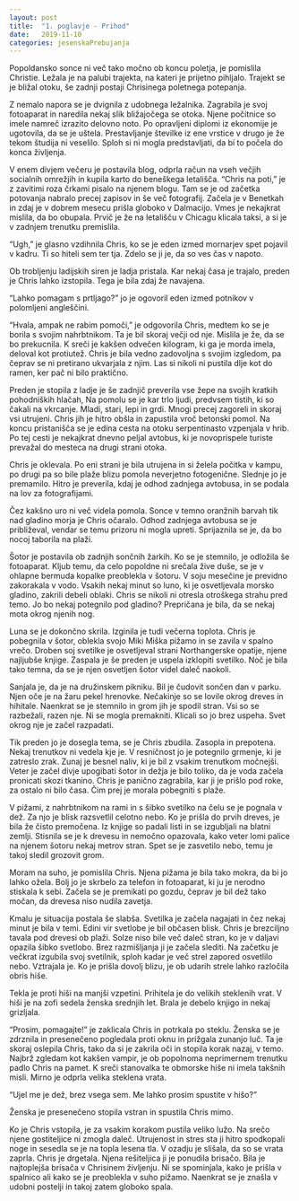 ```yaml
---
layout: post
title:  "1. poglavje - Prihod"
date:   2019-11-10
categories: jesenskaPrebujanja
---
```

Popoldansko sonce ni več tako močno ob koncu poletja, je pomislila Christie. Ležala je na palubi trajekta, na kateri je prijetno pihljalo. Trajekt se je bližal otoku, še zadnji postaji Chrisinega poletnega potepanja. 

Z nemalo napora se je dvignila z udobnega ležalnika. Zagrabila je svoj fotoaparat in naredila nekaj slik bližajočega se otoka. Njene počitnice so imele namreč izrazito delovno noto. Po opravljeni diplomi iz ekonomije je ugotovila, da se je uštela. Prestavljanje številke iz ene vrstice v drugo je že tekom študija ni veselilo. Sploh si ni mogla predstavljati, da bi to počela do konca življenja.

V enem divjem večeru je postavila blog, odprla račun na vseh večjih socialnih omrežjih in kupila karto do beneškega letališča. “Chris na poti,” je z zavitimi roza črkami pisalo na njenem blogu. Tam se je od začetka potovanja nabralo precej zapisov in še več fotografij. Začela je v Benetkah in zdaj je v dobrem mesecu prišla globoko v Dalmacijo. Vmes je nekajkrat mislila, da bo obupala. Prvič je že na letališču v Chicagu klicala taksi, a si je v zadnjem trenutku premislila.  

“Ugh,” je glasno vzdihnila Chris, ko se je eden izmed mornarjev spet pojavil v kadru. Ti so hiteli sem ter tja. Zdelo se ji je, da so ves čas v napoto.

Ob trobljenju ladijskih siren je ladja pristala. Kar nekaj časa je trajalo, preden je Chris lahko izstopila. Tega je bila zdaj že navajena.

“Lahko pomagam s prtljago?” jo je ogovoril eden izmed potnikov v polomljeni angleščini.

“Hvala, ampak ne rabim pomoči,” je odgovorila Chris, medtem ko se je borila s svojim nahrbtnikom. Ta je bil skoraj večji od nje. Mislila je že, da se bo prekucnila. K sreči je kakšen odvečen kilogram, ki ga je morda imela, deloval kot protiutež. Chris je bila vedno zadovoljna s svojim izgledom, pa čeprav se ni pretirano ukvarjala z njim. Las si nikoli ni pustila dlje kot do ramen, ker pač ni bilo praktično.

Preden je stopila z ladje je še zadnjič preverila vse žepe na svojih kratkih pohodniških hlačah, Na pomolu se je kar trlo ljudi, predvsem tistih, ki so čakali na vkrcanje. Mladi, stari, lepi in grdi. Mnogi precej zagoreli in skoraj vsi utrujeni. Chris jih je hitro obšla in zapustila vroč betonski pomol. Na koncu pristanišča se je edina cesta na otoku serpentinasto vzpenjala v hrib. Po tej cesti je nekajkrat dnevno peljal avtobus, ki je novoprispele turiste prevažal do mesteca na drugi strani otoka.

Chris je oklevala. Po eni strani je bila utrujena in si želela počitka v kampu, po drugi pa so bile plaže blizu pomola neverjetno fotogenične. Slednje jo je premamilo. Hitro je preverila, kdaj je odhod zadnjega avtobusa, in se podala na lov za fotografijami.

Čez kakšno uro ni več videla pomola. Sonce v temno oranžnih barvah tik nad gladino morja je Chris očaralo. Odhod zadnjega avtobusa se je približeval, vendar se temu prizoru ni mogla upreti. Sprijaznila se je, da bo nocoj taborila na plaži.

Šotor je postavila ob zadnjih sončnih žarkih. Ko se je stemnilo, je odložila še fotoaparat. Kljub temu, da celo popoldne ni srečala žive duše, se je v ohlapne bermuda kopalke preoblekla v šotoru. V soju mesečine je previdno zakorakala v vodo. Vsakih nekaj minut so luno, ki je osvetljevala morsko gladino, zakrili debeli oblaki. Chris se nikoli ni otresla otroškega strahu pred temo. Jo bo nekaj potegnilo pod gladino? Prepričana je bila, da se nekaj mota okrog njenih nog.

Luna se je dokončno skrila. Izginila je tudi večerna toplota. Chris je pobegnila v šotor, oblekla svojo Miki Miška pižamo in se zavila v spalno vrečo. Droben soj svetilke je osvetljeval strani Northangerske opatije, njene najljubše knjige. Zaspala je še preden je uspela izklopiti svetilko. Noč je bila tako temna, da se je njen osvetljen šotor videl daleč naokoli. 

Sanjala je, da je na družinskem pikniku. Bil je čudovit sončen dan v parku. Njen oče je na žaru pekel hrenovke. Nečakinje so se lovile okrog dreves in hihitale. Naenkrat se je stemnilo in grom jih je spodil stran. Vsi so se razbežali, razen nje. Ni se mogla premakniti. Klicali so jo brez uspeha. Svet okrog nje je začel razpadati.

Tik preden jo je dosegla tema, se je Chris zbudila. Zasopla in prepotena. Nekaj trenutkov ni vedela kje je. V resničnost jo je potegnilo grmenje, ki je zatreslo zrak. Zunaj je besnel naliv, ki je bil z vsakim trenutkom močnejši. Veter je začel divje upogibati šotor in dežja je bilo toliko, da je voda začela pronicati skozi tkanino. Chris je panično zagrabila, kar ji je prišlo pod roke, za ostalo ni bilo časa. Čim prej je morala pobegniti s plaže.

V pižami, z nahrbtnikom na rami in s šibko svetilko na čelu se je pognala v dež. Za njo je blisk razsvetlil celotno nebo. Ko je prišla do prvih dreves, je bila že čisto premočena. Iz knjige so padali listi in se izgubljali na blatni zemlji. Stisnila se je k drevesu in nemočno opazovala, kako veter lomi palice na njenem šotoru nekaj metrov stran. Spet se je zasvetilo nebo, temu je takoj sledil grozovit grom. 

Moram na suho, je pomislila Chris. Njena pižama je bila tako mokra, da bi jo lahko ožela. Bolj jo je skrbelo za telefon in fotoaparat, ki ju je nerodno stiskala k sebi. Začela se je premikati po gozdu, čeprav je bil dež tako močan, da drevesa niso nudila zavetja.

Kmalu je situacija postala še slabša. Svetilka je začela nagajati in čez nekaj minut je bila v temi. Edini vir svetlobe je bil občasen blisk. Chris je brezciljno tavala pod drevesi ob plaži. Solze niso bile več daleč stran, ko je v daljavi opazila šibko svetlobo. Brez razmišljanja ji je začela slediti. Na začetku je večkrat izgubila svoj svetilnik, sploh kadar je več strel zapored osvetlilo nebo. Vztrajala je. Ko je prišla dovolj blizu, je ob udarih strele lahko razločila obris hiše. 

Tekla je proti hiši na manjši vzpetini. Prihitela je do velikih steklenih vrat. V hiši je na zofi sedela ženska srednjih let. Brala je debelo knjigo in nekaj grizljala. 

“Prosim, pomagajte!” je zaklicala Chris in potrkala po steklu. Ženska se je zdrznila in presenečeno pogledala proti oknu in prižgala zunanjo luč. Ta je skoraj oslepila Chris, tako da si je zakrila oči in stopila korak nazaj, v temo. Najbrž zgledam kot kakšen vampir, je ob popolnoma neprimernem trenutku padlo Chris na pamet. K sreči stanovalka te obmorske hiše ni imela takšnih misli. Mirno je odprla velika steklena vrata. 

“Ujel me je dež, brez vsega sem. Me lahko prosim spustite v hišo?” 

Ženska je presenečeno stopila vstran in spustila Chris mimo.

Ko je Chris vstopila, je za vsakim korakom pustila veliko lužo. Na srečo njene gostiteljice ni zmogla daleč. Utrujenost in stres sta ji hitro spodkopali noge in sesedla se je na topla lesena tla. V ozadju je slišala, da so se vrata zaprla. Chris je drgetala. Njena rešiteljica ji je ponudila brisačo. Bila je najtoplejša brisača v Chrisinem življenju. Ni se spominjala, kako je prišla v spalnico ali kako se je preoblekla v suho pižamo. Naenkrat se je znašla v udobni postelji in takoj zatem globoko spala. 